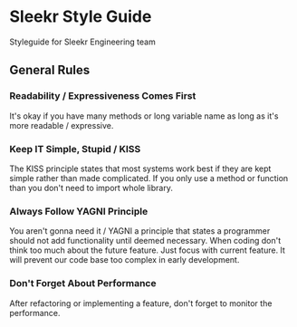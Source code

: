 # Sleekr Style Guide
Styleguide for Sleekr Engineering team

## General Rules

### Readability / Expressiveness Comes First
It's okay if you have many methods or long variable name as long as it's more readable / expressive.

### Keep IT Simple, Stupid / KISS
The KISS principle states that most systems work best if they are kept simple rather than made complicated. If you only use a method or function than you don't need to import whole library.

### Always Follow YAGNI Principle
You aren't gonna need it / YAGNI a principle that states a programmer should not add functionality until deemed necessary. When coding don't think too much about the future feature. Just focus with current feature. It will prevent our code base too complex in early development.

### Don't Forget About Performance
After refactoring or implementing a feature, don't forget to monitor the performance.